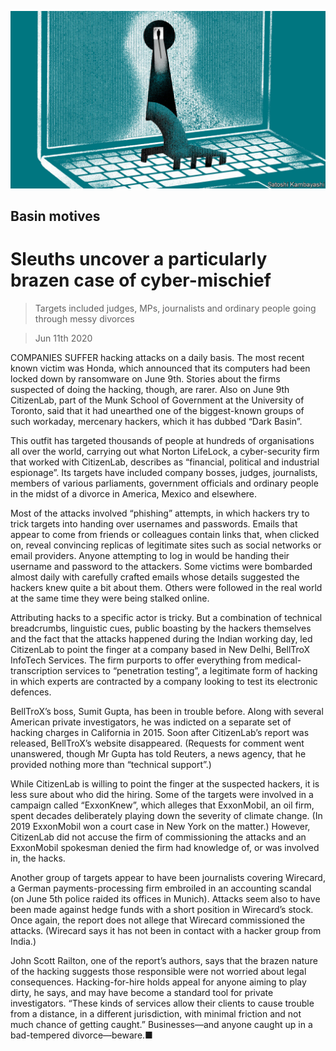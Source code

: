 ![](./images/20200613_WBD002_0.jpg)

## Basin motives

# Sleuths uncover a particularly brazen case of cyber-mischief

> Targets included judges, MPs, journalists and ordinary people going through messy divorces

> Jun 11th 2020

COMPANIES SUFFER hacking attacks on a daily basis. The most recent known victim was Honda, which announced that its computers had been locked down by ransomware on June 9th. Stories about the firms suspected of doing the hacking, though, are rarer. Also on June 9th CitizenLab, part of the Munk School of Government at the University of Toronto, said that it had unearthed one of the biggest-known groups of such workaday, mercenary hackers, which it has dubbed “Dark Basin”.

This outfit has targeted thousands of people at hundreds of organisations all over the world, carrying out what Norton LifeLock, a cyber-security firm that worked with CitizenLab, describes as “financial, political and industrial espionage”. Its targets have included company bosses, judges, journalists, members of various parliaments, government officials and ordinary people in the midst of a divorce in America, Mexico and elsewhere.

Most of the attacks involved “phishing” attempts, in which hackers try to trick targets into handing over usernames and passwords. Emails that appear to come from friends or colleagues contain links that, when clicked on, reveal convincing replicas of legitimate sites such as social networks or email providers. Anyone attempting to log in would be handing their username and password to the attackers. Some victims were bombarded almost daily with carefully crafted emails whose details suggested the hackers knew quite a bit about them. Others were followed in the real world at the same time they were being stalked online.

Attributing hacks to a specific actor is tricky. But a combination of technical breadcrumbs, linguistic cues, public boasting by the hackers themselves and the fact that the attacks happened during the Indian working day, led CitizenLab to point the finger at a company based in New Delhi, BellTroX InfoTech Services. The firm purports to offer everything from medical-transcription services to “penetration testing”, a legitimate form of hacking in which experts are contracted by a company looking to test its electronic defences.

BellTroX’s boss, Sumit Gupta, has been in trouble before. Along with several American private investigators, he was indicted on a separate set of hacking charges in California in 2015. Soon after CitizenLab’s report was released, BellTroX’s website disappeared. (Requests for comment went unanswered, though Mr Gupta has told Reuters, a news agency, that he provided nothing more than “technical support”.)

While CitizenLab is willing to point the finger at the suspected hackers, it is less sure about who did the hiring. Some of the targets were involved in a campaign called “ExxonKnew”, which alleges that ExxonMobil, an oil firm, spent decades deliberately playing down the severity of climate change. (In 2019 ExxonMobil won a court case in New York on the matter.) However, CitizenLab did not accuse the firm of commissioning the attacks and an ExxonMobil spokesman denied the firm had knowledge of, or was involved in, the hacks.

Another group of targets appear to have been journalists covering Wirecard, a German payments-processing firm embroiled in an accounting scandal (on June 5th police raided its offices in Munich). Attacks seem also to have been made against hedge funds with a short position in Wirecard’s stock. Once again, the report does not allege that Wirecard commissioned the attacks. (Wirecard says it has not been in contact with a hacker group from India.)

John Scott Railton, one of the report’s authors, says that the brazen nature of the hacking suggests those responsible were not worried about legal consequences. Hacking-for-hire holds appeal for anyone aiming to play dirty, he says, and may have become a standard tool for private investigators. “These kinds of services allow their clients to cause trouble from a distance, in a different jurisdiction, with minimal friction and not much chance of getting caught.” Businesses—and anyone caught up in a bad-tempered divorce—beware.■